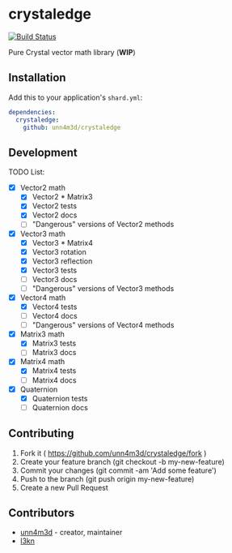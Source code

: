 # crystaledge
[![Build Status](https://travis-ci.org/unn4m3d/crystaledge.svg?branch=master)](https://travis-ci.org/unn4m3d/crystaledge)

Pure Crystal vector math library (**WIP**)


## Installation


Add this to your application's `shard.yml`:

```yaml
dependencies:
  crystaledge:
    github: unn4m3d/crystaledge
```

## Development

TODO List:
- [x] Vector2 math
  - [x] Vector2 * Matrix3
  - [x] Vector2 tests
  - [x] Vector2 docs
  - [ ] "Dangerous" versions of Vector2 methods
- [x] Vector3 math
  - [x] Vector3 * Matrix4
  - [x] Vector3 rotation
  - [x] Vector3 reflection
  - [x] Vector3 tests
  - [ ] Vector3 docs
  - [ ] "Dangerous" versions of Vector3 methods
- [x] Vector4 math
  - [x] Vector4 tests
  - [ ] Vector4 docs
  - [ ] "Dangerous" versions of Vector4 methods
- [x] Matrix3 math
  - [x] Matrix3 tests
  - [ ] Matrix3 docs
- [x] Matrix4 math
  - [x] Matrix4 tests
  - [ ] Matrix4 docs
- [x] Quaternion
  - [x] Quaternion tests
  - [ ] Quaternion docs

## Contributing

1. Fork it ( https://github.com/unn4m3d/crystaledge/fork )
2. Create your feature branch (git checkout -b my-new-feature)
3. Commit your changes (git commit -am 'Add some feature')
4. Push to the branch (git push origin my-new-feature)
5. Create a new Pull Request

## Contributors

- [unn4m3d](https://github.com/unn4m3d) - creator, maintainer
- [l3kn](https://github.com/l3kn)
